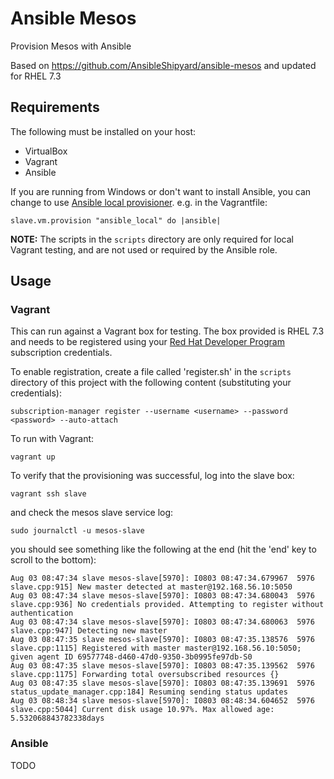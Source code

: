 # Ansible Mesos
Provision Mesos with Ansible

Based on https://github.com/AnsibleShipyard/ansible-mesos and updated for RHEL 7.3

## Requirements
The following must be installed on your host:
* VirtualBox
* Vagrant
* Ansible

If you are running from Windows or don't want to install Ansible, you can change to use [Ansible local provisioner](https://www.vagrantup.com/docs/provisioning/ansible_local.html). e.g. in the Vagrantfile:

    slave.vm.provision "ansible_local" do |ansible|
    
    
__NOTE:__ The scripts in the `scripts` directory are only required for local Vagrant testing, and are not used or required by the Ansible role.  

## Usage

### Vagrant

This can run against a Vagrant box for testing.  The box provided is RHEL 7.3 and needs to be registered using your [Red Hat Developer Program](https://developers.redhat.com/register) subscription credentials.

To enable registration, create a file called 'register.sh' in the `scripts` directory of this project with the following content (substituting your credentials):

    subscription-manager register --username <username> --password <password> --auto-attach

To run with Vagrant:

    vagrant up
    
To verify that the provisioning was successful, log into the slave box:

    vagrant ssh slave
    
and check the mesos slave service log:

    sudo journalctl -u mesos-slave
    
you should see something like the following at the end (hit the 'end' key to scroll to the bottom):

    Aug 03 08:47:34 slave mesos-slave[5970]: I0803 08:47:34.679967  5976 slave.cpp:915] New master detected at master@192.168.56.10:5050
    Aug 03 08:47:34 slave mesos-slave[5970]: I0803 08:47:34.680043  5976 slave.cpp:936] No credentials provided. Attempting to register without authentication
    Aug 03 08:47:34 slave mesos-slave[5970]: I0803 08:47:34.680063  5976 slave.cpp:947] Detecting new master
    Aug 03 08:47:35 slave mesos-slave[5970]: I0803 08:47:35.138576  5976 slave.cpp:1115] Registered with master master@192.168.56.10:5050; given agent ID 69577748-d460-47d0-9350-3b0995fe97db-S0
    Aug 03 08:47:35 slave mesos-slave[5970]: I0803 08:47:35.139562  5976 slave.cpp:1175] Forwarding total oversubscribed resources {}
    Aug 03 08:47:35 slave mesos-slave[5970]: I0803 08:47:35.139691  5976 status_update_manager.cpp:184] Resuming sending status updates
    Aug 03 08:48:34 slave mesos-slave[5970]: I0803 08:48:34.604652  5976 slave.cpp:5044] Current disk usage 10.97%. Max allowed age: 5.532068843782338days
    
### Ansible

TODO
    